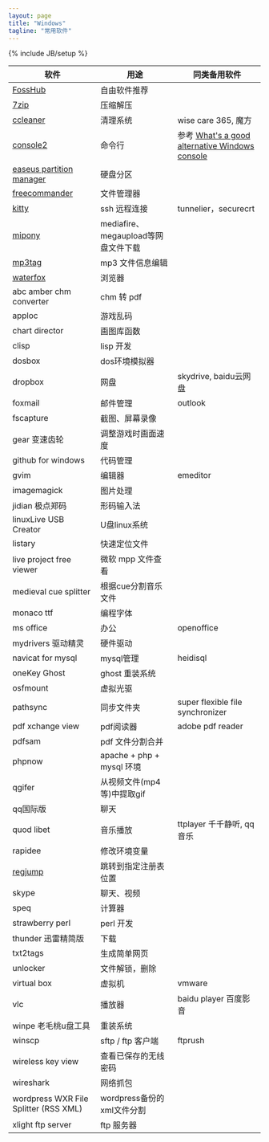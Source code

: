 ```yaml
---
layout: page
title: "Windows"
tagline: "常用软件"
---
```

{% include JB/setup %}


| 软件 | 用途 | 同类备用软件 |
| ---- | ---- | ------------ |
| [FossHub](http://www.fosshub.com/) | 自由软件推荐 | |
| [7zip](http://sparanoid.com/lab/7z/) | 压缩解压 | |
| [ccleaner](https://www.piriform.com/ccleaner) | 清理系统 | wise care 365, 魔方 |
| [console2](http://sourceforge.net/projects/console/) | 命令行 | 参考 [What's a good alternative Windows console](http://stackoverflow.com/questions/440269/whats-a-good-alternative-windows-console)
| [easeus partition manager](http://www.partition-tool.com) | 硬盘分区 |
| [freecommander](http://www.freecommander.com/) | 文件管理器 |
| [kitty](http://www.9bis.net/kitty/) | ssh 远程连接 | tunnelier，securecrt
| [mipony](http://www.mipony.net/) | mediafire、megaupload等网盘文件下载 |
| [mp3tag](http://www.mp3tag.de/en/download.html) | mp3 文件信息编辑 |
| [waterfox](http://www.waterfoxproject.org/) | 浏览器 |
| abc amber chm converter | chm 转 pdf |
| apploc | 游戏乱码 |
| chart director | 画图库函数
| clisp | lisp 开发 |
| dosbox | dos环境模拟器 |
| dropbox | 网盘 | skydrive, baidu云网盘
| foxmail | 邮件管理 | outlook
| fscapture | 截图、屏幕录像 | 
| gear 变速齿轮 | 调整游戏时画面速度 | 
| github for windows | 代码管理 |
| gvim | 编辑器 | emeditor
| imagemagick | 图片处理
| jidian 极点郑码 | 形码输入法 |
| linuxLive USB Creator | U盘linux系统
| listary | 快速定位文件
| live project free viewer | 微软 mpp 文件查看 |
| medieval cue splitter | 根据cue分割音乐文件 |
| monaco ttf | 编程字体 |
| ms office | 办公 | openoffice
| mydrivers 驱动精灵 | 硬件驱动 |
| navicat for mysql | mysql管理 | heidisql
| oneKey Ghost | ghost 重装系统 |
| osfmount | 虚拟光驱 |
| pathsync | 同步文件夹 | super flexible file synchronizer
| pdf xchange view | pdf阅读器 | adobe pdf reader
| pdfsam | pdf 文件分割合并 |
| phpnow | apache + php + mysql 环境 |
| qgifer | 从视频文件(mp4等)中提取gif |
| qq国际版 | 聊天 |
| quod libet  | 音乐播放 | ttplayer 千千静听, qq音乐
| rapidee | 修改环境变量
| [regjump](http://technet.microsoft.com/zh-cn/sysinternals/bb963880) | 跳转到指定注册表位置 | 
| skype | 聊天、视频 |
| speq | 计算器 |
| strawberry perl | perl 开发 |
| thunder 迅雷精简版 | 下载 |
| txt2tags | 生成简单网页 |
| unlocker | 文件解锁，删除
| virtual box | 虚拟机 | vmware
| vlc | 播放器 | baidu player 百度影音
| winpe 老毛桃u盘工具 | 重装系统 |
| winscp | sftp / ftp 客户端 | ftprush
| wireless key view | 查看已保存的无线密码 |
| wireshark | 网络抓包 |
| wordpress WXR File Splitter (RSS XML) | wordpress备份的xml文件分割 |
| xlight ftp server | ftp 服务器 |
